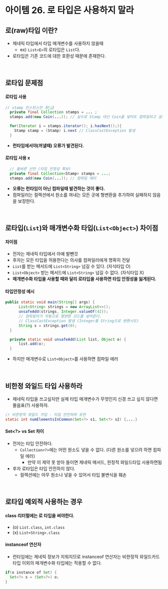 # 아이템 26. 로 타입은 사용하지 말라

## 로(raw)타입 이란?
- 제네릭 타입에서 타입 매개변수를 사용하지 않을때
  - ex) `List<E>`의 로타입은 `List`다.
- 로타입은 기존 코드에 대한 호환성 때문에 존재한다.

<br/>

## 로타입 문제점

#### 로타입 사용
```java
// stamp 인스턴스만 취급
  private final Collection stamps = ... ;
  stamps.add(new Coin(...)); // 실수로 Stamp 대신 Coin을 넣어도 컴파일되고 실행된다는 문제점.
```
```java
  for(Iterator i = stamps.iterator(); i.hasNext();){
    Stamp stamp = (Stamp) i.next // ClassCastException 발생
  }
```
- __런타임에서야(꺼낼때) 오류가 발견된다.__

#### 로타입 사용 x
```java
  // 올바른 선언 (타입 안정성 확보)
  private final Collection<Stamp> stamps = ...;
  stamps.add(new Coin(...)); // 컴파일 에러
  ```
- __오류는 런타임이 아닌 컴파일때 발견하는 것이 좋다.__
- 컴파일러는 컬렉션에서 원소를 꺼내는 모든 곳에 형변환을 추가하여 실패하지 않음을 보장한다.

<br/>

## 로타입(`List`)와 매개변수화 타입(`List<Object>`) 차이점
#### 차이점
  - 전자는 제네릭 타입에서 아예 발뺀것
  - 후자는 모든 타입을 허용한다는 의사를 컴파일러에게 명확히 전달
  - `List`를 받는 메서드에 `List<String>` 넘길 수 있다. (자식타입 O)
  - `List<Object>` 받는 메서드에 `List<String>` 넘길 수 없다. (자식타입 X)
  -  __매개변수화 타입을 사용할 때와 달리 로타입을 사용하면 타입 안정성을 잃게된다.__
#### 타입안정성 예시
```java
public static void main(String[] args) {
      List<String> strings = new ArrayList<>();
      unsafeAdd(strings, Integer.valueOf(42));
      // 컴파일러가 자동으로 형변환 코드를 넣어준다.
      // ClassCastException 발생 (Integer를 String으로 변환시도)
      String s = strings.get(0);
  }

  private static void unsafeAdd(List list, Object o) {
      list.add(o);
  }
  ```
  - 하지만 매개변수로 `List<Object>`를 사용하면 컴파일 에러


<br/>

## 비한정 와일드 타입 사용하라
- 제네릭 타입을 쓰고싶지만 실제 타입 매개변수가 무엇인지 신경 쓰고 싶지 않다면 물음표(?) 사용하자.
```java
// 비한정적 와일드 카입 - 타입 안전하며 유연
static int numElementsInCommon(Set<?> s1, Set<?> s2) {....}
```
#### Set<?> vs Set 차이
  - 전자는 타입 안전하다.
    - `Collection<?>`에는 어떤 원소도 넣을 수 없다. (다른 원소를 넣으려 하면 컴파일 에러)
      - 만약 이 제약 못 받아 들이면 제네릭 메서드, 한정적 와일드타입 사용하면됨
  - 후자 로타입은 타입 안전하지 않다.
    - 컬렉션에는 아무 원소나 넣을 수 있어서 타입 불변식을 훼손

<br/>

## 로타입 예외적 사용하는 경우
#### class 리터럴에는 로 타입을 써야한다.
  - (o) `List.class`, `int.class`
  - (x) `List<String>.class`
#### instanceof 연산자
- 런타임에는 제네릭 정보가 지워지므로 instanceof 연산자는 비한정적 와일드카드 타입 이외의 매개변수화 타입에는 적용할 수 없다.  
```java
if(o instance of Set) {
  Set<?> s = (Set<?>) o;
}
```
